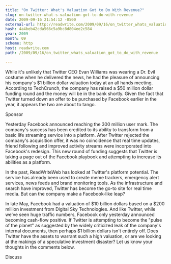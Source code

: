 ```yaml
---
title: "On Twitter: What's Valuation Got to Do With Revenue?"
slug: on-twitter-what-s-valuation-got-to-do-with-revenue
date: 2009-09-16 21:54:12 -0500
external-url: http://readwrite.com/2009/09/16/on_twitter_whats_valuation_got_to_do_with_revenue
hash: 4a4beb42cda566c5a9bc8d804ee2c584
year: 2009
month: 09
scheme: http
host: readwrite.com
path: /2009/09/16/on_twitter_whats_valuation_got_to_do_with_revenue

---
```


While it's unlikely that Twitter CEO Evan Williams was wearing a Dr. Evil costume when he delivered the news, he had the pleasure of announcing his company's $1 billion dollar valuation today at an all hands meeting. According to TechCrunch, the company has raised a $50 million dollar funding round and the money will be in the bank shortly. Given the fact that Twitter turned down an offer to be purchased by Facebook earlier in the year, it appears the two are about to tango.

Sponsor


Yesterday Facebook announced reaching the 300 million user mark. The company's success has been credited to its ability to transform from a basic life streaming service into a platform. After Twitter rejected the company's acquisition offer, it was no coincidence that real time updates, friend following and improved activity streams were incorporated into Facebook's redesign. This new round of funding suggests that Twitter is taking a page out of the Facebook playbook and attempting to increase its abilities as a platform. 





In the past, ReadWriteWeb has looked at Twitter's platform potential. The service has already been used to create meme trackers, emergency alert services, news feeds and brand monitoring tools. As the infrastructure and search have improved, Twitter has become the go-to site for real time media. But can the company make a Facebook-like leap? 


In late May, Facebook had a valuation of $10 billion dollars based on a $200 million investment from Digital Sky Technologies. And like Twitter, while we've seen huge traffic numbers, Facebook only yesterday announced becoming cash-flow positive. If Twitter is attempting to become the "pulse of the planet" as suggested by the widely criticized leak of the company's internal documents, then perhaps $1 billion dollars isn't entirely off. Does Twitter have the assets to warrant such a high valuation, or are we looking at the makings of a speculative investment disaster? Let us know your thoughts in the comments below. 

Discuss
